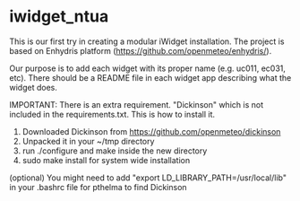 iwidget_ntua
============

This is our first try in creating a modular iWidget installation.
The project is based on Enhydris platform (https://github.com/openmeteo/enhydris/).

Our purpose is to add each widget with its proper name (e.g. uc011, ec031, etc). There should be a README file in each widget app describing what the widget does.

IMPORTANT: There is an extra requirement. "Dickinson" which is not included in the requirements.txt. This is how to install it.

1. Downloaded Dickinson from https://github.com/openmeteo/dickinson
2. Unpacked it in your ~/tmp directory
3. run ./configure and make inside the new directory
4. sudo make install﻿ for system wide installation

(optional) You might need to add "export LD_LIBRARY_PATH=/usr/local/lib" in your .bashrc file for pthelma to find Dickinson
